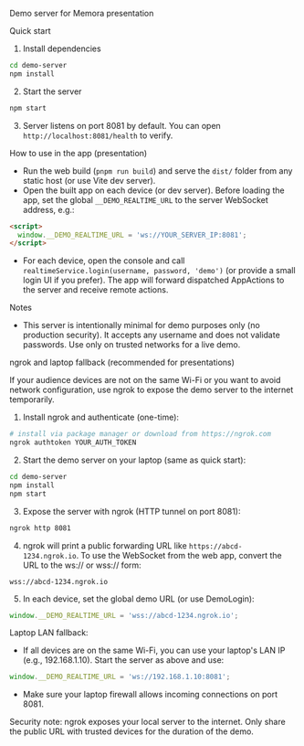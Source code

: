 Demo server for Memora presentation

Quick start

1. Install dependencies

```bash
cd demo-server
npm install
```

2. Start the server

```bash
npm start
```

3. Server listens on port 8081 by default. You can open `http://localhost:8081/health` to verify.

How to use in the app (presentation)

- Run the web build (`pnpm run build`) and serve the `dist/` folder from any static host (or use Vite dev server).
- Open the built app on each device (or dev server). Before loading the app, set the global `__DEMO_REALTIME_URL` to the server WebSocket address, e.g.:

```html
<script>
  window.__DEMO_REALTIME_URL = 'ws://YOUR_SERVER_IP:8081';
</script>
```

- For each device, open the console and call `realtimeService.login(username, password, 'demo')` (or provide a small login UI if you prefer). The app will forward dispatched AppActions to the server and receive remote actions.

Notes

- This server is intentionally minimal for demo purposes only (no production security). It accepts any username and does not validate passwords. Use only on trusted networks for a live demo.

ngrok and laptop fallback (recommended for presentations)

If your audience devices are not on the same Wi-Fi or you want to avoid network configuration, use ngrok to expose the demo server to the internet temporarily.

1) Install ngrok and authenticate (one-time):

```bash
# install via package manager or download from https://ngrok.com
ngrok authtoken YOUR_AUTH_TOKEN
```

2) Start the demo server on your laptop (same as quick start):

```bash
cd demo-server
npm install
npm start
```

3) Expose the server with ngrok (HTTP tunnel on port 8081):

```bash
ngrok http 8081
```

4) ngrok will print a public forwarding URL like `https://abcd-1234.ngrok.io`. To use the WebSocket from the web app, convert the URL to the ws:// or wss:// form:

```text
wss://abcd-1234.ngrok.io
```

5) In each device, set the global demo URL (or use DemoLogin):

```js
window.__DEMO_REALTIME_URL = 'wss://abcd-1234.ngrok.io';
```

Laptop LAN fallback:

- If all devices are on the same Wi-Fi, you can use your laptop's LAN IP (e.g., 192.168.1.10). Start the server as above and use:

```js
window.__DEMO_REALTIME_URL = 'ws://192.168.1.10:8081';
```

- Make sure your laptop firewall allows incoming connections on port 8081.

Security note: ngrok exposes your local server to the internet. Only share the public URL with trusted devices for the duration of the demo.
